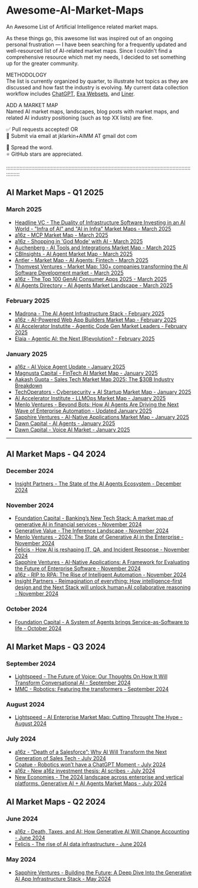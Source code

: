 # Awesome-AI-Market-Maps
An Awesome List of Artificial Intelligence related market maps.

As these things go, this awesome list was inspired out of an ongoing personal frustration — I have been searching for a frequently updated and well-resourced list of AI-related market maps. Since I couldn't find a comprehensive resource which met my needs, I decided to set something up for the greater community. 

METHODOLOGY  
The list is currently organized by quarter, to illustrate hot topics as they are discussed and how fast the industry is evolving. My current data collection workflow includes <a href="https://chatgpt.com/">ChatGPT</a>, <a href="https://websets.exa.ai/">Exa Websets</a>, and <a href="https://getliner.com/">Liner</a>. 

ADD A MARKET MAP  
Named AI market maps, landscapes, blog posts with market maps, and related AI industry positioning (such as top XX lists) are fine.

✅ Pull requests accepted! OR  
📩 Submit via email at jklarkin+AIMM AT gmail dot com

🙌 Spread the word.  
⭐ GitHub stars are appreciated.

:::::::::::::::::::::::::::::::::::::::::::::::::::::::::::::::::::::::::::::::::::::::::::::::::::::::::::::::::::::::::::::::::::::


## AI Market Maps - Q1 2025

### March 2025
- [Headline VC - The Duality of Infrastructure Software Investing in an AI World - "Infra of AI" and "AI in Infra" Market Maps - March 2025](https://headline.com/blog-latest/article-latest/the-duality-of-infrastructure-software-investing-i)
- [a16z - MCP Market Map - March 2025](https://a16z.com/a-deep-dive-into-mcp-and-the-future-of-ai-tooling/)
- [a16z - Shopping in 'God Mode' with AI - March 2025](https://a16z.com/ai-shopping-online/)
- [Auchenberg - AI Tools and Integrations Market Map - March 2025](https://github.com/auchenberg/ai-tools-integrations-market-map)
- [CBInsights - AI Agent Market Map - March 2025](https://www.cbinsights.com/research/ai-agent-market-map/)
- [Antler - Market Map - AI Agents: Fintech - March 2025](https://www.antler.co/blog/ai-market-map-fintech)
- [Thomvest Ventures - Market Map: 130+ companies transforming the AI Software Development market - March 2025](https://blog.thomvest.com/market-map-130-companies-transforming-the-ai-software-development-market-1e8ef2179439)
- [a16z - The Top 100 GenAI Consumer Apps 2025 - March 2025](https://a16z.com/100-gen-ai-apps-4/)
- [AI Agents Directory - AI Agents Market Landscape - March 2025](https://aiagentsdirectory.com/landscape)


### February 2025
- [Madrona - The AI Agent Infrastructure Stack - February 2025](https://www.madrona.com/ai-agent-infrastructure-three-layers-tools-data-orchestration/)
- [a16z - AI-Powered Web App Builders Market Map - February 2025](https://a16z.com/ai-web-app-builders/)
- [AI Accelerator Instutite - Agentic Code Gen Market Leaders - February 2025](https://www.aiacceleratorinstitute.com/agentic-code-generation-the-future-of-software-development/)
- [Elaia - Agentic AI: the Next (R)evolution? - February 2025](https://medium.com/elaia/agentic-ai-the-next-r-evolution-384bd77f5c57)


### January 2025
- [a16z - AI Voice Agent Update - January 2025](https://a16z.com/ai-voice-agents-2025-update/)
- [Magnusta Capital - FinTech AI Market Map - January 2025](https://medium.com/%40Mangusta/mangusta-capital-2025-fintech-ai-market-map-c936a84e1a84)
- [Aakash Gupta - Sales Tech Market Map 2025: The $30B Industry Breakdown](https://www.news.aakashg.com/p/sales-tech-market-map-2025)
- [TechOperators - Cybersecurity + AI Startup Market Map - January 2025](https://www.linkedin.com/posts/techoperators-llc_cybersecurity-ai-startup-market-map-jan-activity-7287878267297017861-FIJr)
- [AI Accelerator Institute - LLMOps Market Map - January 2025](https://www.aiacceleratorinstitute.com/llmops-optimizing-towards-enterprise-value-in-the-llm-agentic-era/)
- [Menlo Ventures - Beyond Bots: How AI Agents Are Driving the Next Wave of Enterprise Automation - Updated January 2025](https://menlovc.com/perspective/beyond-bots-how-ai-agents-are-driving-the-next-wave-of-enterprise-automation/)
- [Sapphire Ventures - AI-Native Applications Market Map - January 2025](https://medium.com/@cgao/ai-native-applications-a-framework-for-evaluating-the-future-of-enterprise-software-0ddfa3989db9)
- [Dawn Capital - AI Agents - January 2025](https://dawncapital.com/horizons/#agentic-ai)
- [Dawn Capital - Voice AI Market - January 2025](https://dawncapital.com/horizons/#voice-ai-market)


___ 

## AI Market Maps - Q4 2024

### December 2024
- [Insight Partners - The State of the AI Agents Ecosystem - December 2024](https://www.insightpartners.com/ideas/state-of-the-ai-agent-ecosystem-use-cases-and-learnings-for-technology-builders-and-buyers/)


### November 2024
- [Foundation Capital - Banking’s New Tech Stack: A market map of generative AI in financial services - November 2024](https://foundationcapital.com/bankings-new-tech-stack-a-market-map-of-generative-ai-in-financial-services/)
- [Generative Value - The Inference Landscape - November 2024](https://www.generativevalue.com/p/the-inference-landscape)
- [Menlo Ventures - 2024: The State of Generative AI in the Enterprise - November 2024](https://menlovc.com/2024-the-state-of-generative-ai-in-the-enterprise/)
- [Felicis - How AI is reshaping IT, QA, and Incident Response - November 2024](https://www.felicis.com/insight/ai-it-qa-incident-response)
- [Sapphire Ventures - AI-Native Applications: A Framework for Evaluating the Future of Enterprise Software - November 2024](https://sapphireventures.com/blog/ai-native-applications/)
- [a16z - RIP to RPA: The Rise of Intelligent Automation - November 2024](https://a16z.com/rip-to-rpa-the-rise-of-intelligent-automation/)
- [Insight Partners - Reimagination of everything: How intelligence-first design and the Next Stack will unlock human+AI collaborative reasoning - November 2024](https://www.insightpartners.com/ideas/intelligence-first-design-unlocks-humanai-collaborative-reasoning/)


### October 2024
- [Foundation Capital - A System of Agents brings Service-as-Software to life - October 2024](https://foundationcapital.com/system-of-agents/)


## AI Market Maps - Q3 2024

### September 2024
- [Lightspeed - The Future of Voice: Our Thoughts On How It Will Transform Conversational AI - September 2024](https://lsvp.com/stories/the-future-of-voice-our-thoughts-on-how-it-will-transform-conversational-ai/)
- [MMC - Robotics: Featuring the transformers - September 2024](https://mmc.vc/research/robotics-featuring-the-transformers/)


### August 2024
- [Lightspeed - AI Enterprise Market Map: Cutting Throught The Hype - August 2024](https://lsvp.com/stories/ai-enterprise-market-map-cutting-through-the-hype/)


### July 2024 
- [a16z - “Death of a Salesforce”: Why AI Will Transform the Next Generation of Sales Tech - July 2024](https://a16z.com/ai-transforms-sales/)
- [Coatue - Robotics won’t have a ChatGPT Moment - July 2024](https://www.coatue.com/blog/perspective/robotics-wont-have-a-chatgpt-moment)
- [a16z - New a16z investment thesis: AI scribes - July 2024](https://x.com/omooretweets/status/1812878684182942144)
- [New Economies - The 2024 landscape across enterprise and vertical platforms. Generative AI + AI Agents Market Maps - July 2024](https://www.neweconomies.co/p/generative-ai)


## AI Market Maps - Q2 2024

### June 2024
- [a16z - Death, Taxes, and AI: How Generative AI Will Change Accounting - June 2024](https://a16z.com/generative-ai-in-accounting/)
- [Felicis - The rise of AI data infrastructure - June 2024](https://www.felicis.com/insight/ai-data-infrastructure)


### May 2024
- [Sapphire Ventures - Building the Future: A Deep Dive Into the Generative AI App Infrastructure Stack - May 2024](https://sapphireventures.com/blog/building-the-future-a-deep-dive-into-the-generative-ai-app-infrastructure-stack/)






